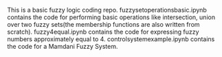 This is a basic fuzzy logic coding repo.
fuzzysetoperationsbasic.ipynb contains the code for performing basic operations like intersection, union over two fuzzy sets(the membership functions are also written from scratch).
fuzzy4equal.ipynb contains the code for expressing fuzzy numbers approximately equal to 4.
controlsystemexample.ipynb contains the code for a Mamdani Fuzzy System.
